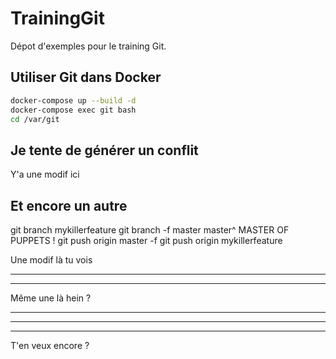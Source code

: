 # TrainingGit

Dépot d'exemples pour le training Git.

## Utiliser Git dans Docker

```sh
docker-compose up --build -d
docker-compose exec git bash
cd /var/git
```

## Je tente de générer un conflit

Y'a une modif ici

## Et encore un autre

git branch mykillerfeature
git branch -f master master^ MASTER OF PUPPETS !
git push origin master -f
git push origin mykillerfeature

Une modif là tu vois

---

---

Même une là hein ?

---

---

---

T'en veux encore ?
